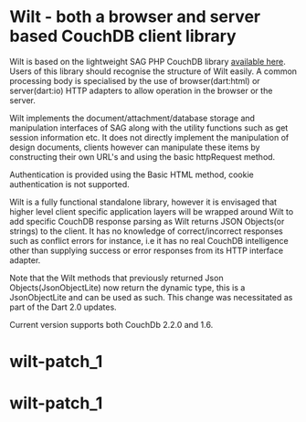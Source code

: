 # Wilt - both a browser and server based CouchDB client library

Wilt is based on the lightweight SAG PHP CouchDB library [available here](http://www.saggingcouch.com/).
Users of this library should recognise the structure of Wilt easily. A common processing body is 
specialised by the use of browser(dart:html) or server(dart:io) HTTP adapters to allow operation in the
browser or the server.  

Wilt implements the document/attachment/database storage and manipulation interfaces of SAG along with
the utility functions such as get session information etc. It does not directly implement the
manipulation of design documents, clients however can manipulate these items by constructing their 
own URL's and using the basic httpRequest method.

Authentication is provided using the Basic HTML method, cookie authentication is not
supported.

Wilt is a fully functional standalone library, however it is envisaged that higher level client
specific application layers will be wrapped around Wilt to add specific CouchDB response parsing as
Wilt returns JSON Objects(or strings) to the client. It has no knowledge of correct/incorrect responses
such as conflict errors for instance, i.e it has no real CouchDB intelligence other than supplying success
or error responses from its HTTP interface adapter.

Note that the Wilt methods that previously returned Json Objects(JsonObjectLite) now return the dynamic type,
this is a JsonObjectLite and can be used as such. This change was necessitated as part of the
Dart 2.0 updates.

Current version supports both CouchDb 2.2.0 and 1.6.
# wilt-patch_1
# wilt-patch_1
